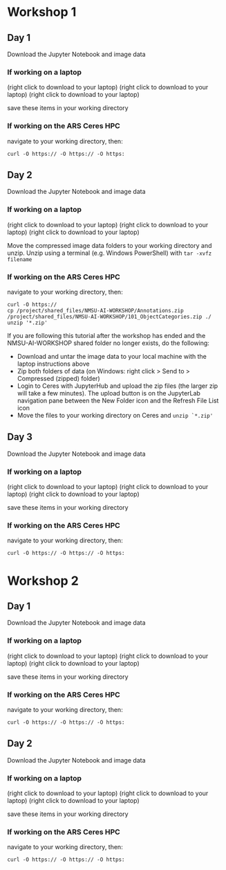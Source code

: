 ---
---

# Workshop 1

## Day 1

Download the Jupyter Notebook and image data

### If working on a laptop

[]() (right click to download to your laptop)
[]() (right click to download to your laptop)
[]() (right click to download to your laptop)

save these items in your working directory

### If working on the ARS Ceres HPC

navigate to your working directory, then:

```
curl -O https:// -O https:// -O https:
```

<!-- link to view a static ipynb with all the outputs shown-->


## Day 2

Download the Jupyter Notebook and image data

### If working on a laptop

[]() (right click to download to your laptop)
[]() (right click to download to your laptop)
[]() (right click to download to your laptop)

Move the compressed image data folders to your working directory and unzip. Unzip using a terminal (e.g. Windows PowerShell) with ```tar -xvfz filename```

### If working on the ARS Ceres HPC

navigate to your working directory, then:

```
curl -O https:// 
cp /project/shared_files/NMSU-AI-WORKSHOP/Annotations.zip /project/shared_files/NMSU-AI-WORKSHOP/101_ObjectCategories.zip ./
unzip '*.zip'
```

If you are following this tutorial after the workshop has ended and the NMSU-AI-WORKSHOP shared folder no longer exists, do the following:
- Download and untar the image data to your local machine with the laptop instructions above
- Zip both folders of data (on Windows: right click > Send to > Compressed (zipped) folder)
- Login to Ceres with JupyterHub and upload the zip files (the larger zip will take a few minutes). The upload button is on the JupyterLab navigation pane between the New Folder icon and the Refresh File List icon
- Move the files to your working directory on Ceres and ```unzip `*.zip'```

<!-- link to view a static ipynb with all the outputs shown-->


## Day 3

Download the Jupyter Notebook and image data

### If working on a laptop

[]() (right click to download to your laptop)
[]() (right click to download to your laptop)
[]() (right click to download to your laptop)

save these items in your working directory

### If working on the ARS Ceres HPC

navigate to your working directory, then:

```
curl -O https:// -O https:// -O https:
```

<!-- link to view a static ipynb with all the outputs shown-->



# Workshop 2

## Day 1

Download the Jupyter Notebook and image data

### If working on a laptop

[]() (right click to download to your laptop)
[]() (right click to download to your laptop)
[]() (right click to download to your laptop)

save these items in your working directory

### If working on the ARS Ceres HPC

navigate to your working directory, then:

```
curl -O https:// -O https:// -O https:
```

<!-- link to view a static ipynb with all the outputs shown-->


## Day 2

Download the Jupyter Notebook and image data

### If working on a laptop

[]() (right click to download to your laptop)
[]() (right click to download to your laptop)
[]() (right click to download to your laptop)

save these items in your working directory

### If working on the ARS Ceres HPC

navigate to your working directory, then:

```
curl -O https:// -O https:// -O https:
```

<!-- link to view a static ipynb with all the outputs shown-->
